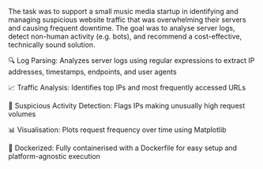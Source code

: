 The task was to support a small music media startup in identifying and managing suspicious website traffic that was overwhelming their servers and causing frequent downtime. The goal was to analyse server logs, detect non-human activity (e.g. bots), and recommend a cost-effective, technically sound solution.


🔍 Log Parsing: Analyzes server logs using regular expressions to extract IP addresses, timestamps, endpoints, and user agents

📈 Traffic Analysis: Identifies top IPs and most frequently accessed URLs

🚩 Suspicious Activity Detection: Flags IPs making unusually high request volumes

📊 Visualisation: Plots request frequency over time using Matplotlib

🐳 Dockerized: Fully containerised with a Dockerfile for easy setup and platform-agnostic execution